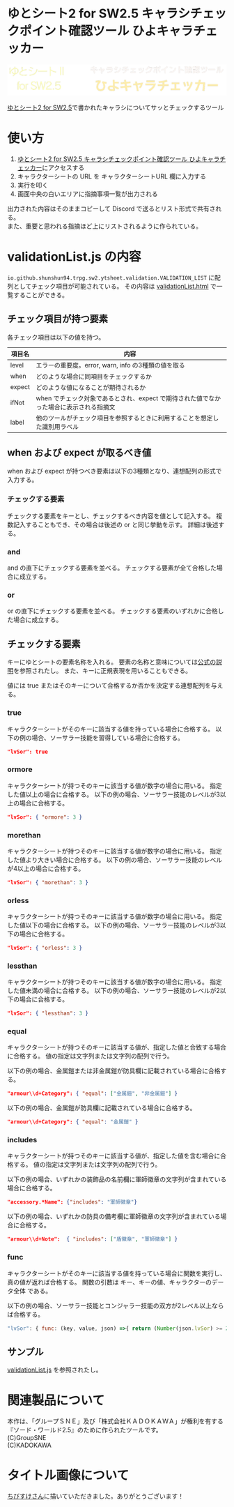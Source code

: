 # ゆとシート2 for SW2.5 キャラシチェックポイント確認ツール ひよキャラチェッカー

![タイトル画像](./image/title.png)

[ゆとシート2 for SW2.5](https://yutorize.2-d.jp/ytsheet/sw2.5/)で書かれたキャラシについてサッとチェックするツール

# 使い方

1. [ゆとシート2 for SW2.5 キャラシチェックポイント確認ツール ひよキャラチェッカー](https://shunshun94.github.io/shared/other/io/github/shunshun94/trpg/sw2/ytsheet/validation/index.html)にアクセスする
1. キャラクターシートの URL を キャラクターシートURL 欄に入力する
1. 実行を叩く
1. 画面中央の白いエリアに指摘事項一覧が出力される

出力された内容はそのままコピーして Discord で送るとリスト形式で共有される。   
また、重要と思われる指摘ほど上にリストされるように作られている。

# validationList.js の内容

`io.github.shunshun94.trpg.sw2.ytsheet.validation.VALIDATION_LIST` に配列としてチェック項目が可能されている。
その内容は [validationList.html](https://shunshun94.github.io/shared/other/io/github/shunshun94/trpg/sw2/ytsheet/validation/validationList.html) で一覧することができる。

## チェック項目が持つ要素

各チェック項目は以下の値を持つ。

| 項目名 | 内容 |
| ---- | ---- |
| level | エラーの重要度。error, warn, info の3種類の値を取る |
| when | どのような場合に同項目をチェックするか |
| expect | どのような値になることが期待されるか |
| ifNot | when でチェック対象であるとされ、expect で期待された値でなかった場合に表示される指摘文 |
| label | 他のツールがチェック項目を参照するときに利用することを想定した識別用ラベル |

## when および expect が取るべき値

when および expect が持つべき要素は以下の3種類となり、連想配列の形式で入力する。

### チェックする要素

チェックする要素をキーとし、チェックするべき内容を値として記入する。
複数記入することもでき、その場合は後述の or と同じ挙動を示す。
詳細は後述する。

### and

and の直下にチェックする要素を並べる。
チェックする要素が全て合格した場合に成立する。

### or

or の直下にチェックする要素を並べる。
チェックする要素のいずれかに合格した場合に成立する。

## チェックする要素

キーにゆとシートの要素名称を入れる。
要素の名称と意味については[公式の説明](https://yutorize.2-d.jp/?ytsheet2-json)を参照されたし。
また、キーに正規表現を用いることもできる。

値には true またはそのキーについて合格するか否かを決定する連想配列を与える。

### true

キャラクターシートがそのキーに該当する値を持っている場合に合格する。
以下の例の場合、ソーサラー技能を習得している場合に合格する。

```json
"lvSor": true
```

### ormore

キャラクターシートが持つそのキーに該当する値が数字の場合に用いる。
指定した値以上の場合に合格する。
以下の例の場合、ソーサラー技能のレベルが3以上の場合に合格する。

```json
"lvSor": { "ormore": 3 }
```

### morethan

キャラクターシートが持つそのキーに該当する値が数字の場合に用いる。
指定した値より大きい場合に合格する。
以下の例の場合、ソーサラー技能のレベルが4以上の場合に合格する。

```json
"lvSor": { "morethan": 3 }
```

### orless

キャラクターシートが持つそのキーに該当する値が数字の場合に用いる。
指定した値以下の場合に合格する。
以下の例の場合、ソーサラー技能のレベルが3以下の場合に合格する。

```json
"lvSor": { "orless": 3 }
```

### lessthan

キャラクターシートが持つそのキーに該当する値が数字の場合に用いる。
指定した値未満の場合に合格する。
以下の例の場合、ソーサラー技能のレベルが2以下の場合に合格する。

```json
"lvSor": { "lessthan": 3 }
```

### equal

キャラクターシートが持つそのキーに該当する値が、指定した値と合致する場合に合格する。
値の指定は文字列または文字列の配列で行う。

以下の例の場合、金属鎧または非金属鎧が防具欄に記載されている場合に合格する。
```json
"armour\\d+Category": { "equal": ["金属鎧", "非金属鎧"] }
```

以下の例の場合、金属鎧が防具欄に記載されている場合に合格する。
```json
"armour\\d+Category": { "equal": "金属鎧" }
```

### includes

キャラクターシートが持つそのキーに該当する値が、指定した値を含む場合に合格する。
値の指定は文字列または文字列の配列で行う。

以下の例の場合、いずれかの装飾品の名前欄に軍師徽章の文字列が含まれている場合に合格する。
```json
"accessory.*Name": {"includes": "軍師徽章"}
```

以下の例の場合、いずれかの防具の備考欄に軍師徽章の文字列が含まれている場合に合格する。
```json
"armour\\d+Note":  { "includes": ["盾徽章", "軍師徽章"] }
```

### func

キャラクターシートがそのキーに該当する値を持っている場合に関数を実行し、真の値が返れば合格する。
関数の引数は キー、キーの値、キャラクターのデータ全体 である。

以下の例の場合、ソーサラー技能とコンジャラー技能の双方が2レベル以上ならば合格する。
```javascript
"lvSor": { func: (key, value, json) =>{ return (Number(json.lvSor) >= 2) && (Number(json.lvCon) >= 2);}}
```

## サンプル

[validationList.js](./validationList.js) を参照されたし。

# 関連製品について

本作は、「グループＳＮＥ」及び「株式会社ＫＡＤＯＫＡＷＡ」が権利を有する『ソード・ワールド2.5』のために作られたツールです。   
(C)GroupSNE   
(C)KADOKAWA

# タイトル画像について

[ちびすけさん](https://twitter.com/chibiSMGO)に描いていただきました。ありがとうございます！
